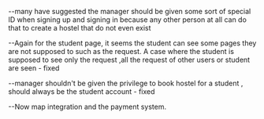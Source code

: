 --many have suggested the manager should be given some sort of special ID when signing up and signing in because
any other person at all can do that to create a hostel that do not even exist

--Again for the student page, it seems the student can see some pages they are not supposed to such as the request.
A case where the student is supposed to see only the request ,all the request of other users or student are seen - fixed

--manager shouldn't be given the privilege to book hostel for a student , should always be the student account - fixed

--Now map integration and the payment system.

